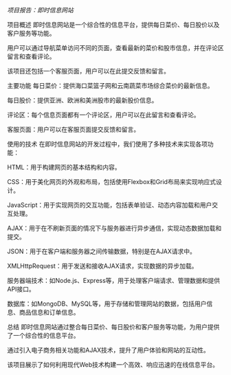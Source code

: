 *项目报告：即时信息网站*

项目概述
即时信息网站是一个综合性的信息平台，提供每日菜价、每日股价以及客户服务等功能。

用户可以通过导航菜单访问不同的页面，查看最新的菜价和股市信息，并在评论区留言和查看评论。

该项目还包括一个客服页面，用户可以在此提交反馈和留言。

主要功能
每日菜价：提供海口菜篮子网和云南蔬菜市场综合菜价的最新信息。

每日股价：提供亚洲、欧洲和美洲股市的最新股价信息。

评论区：每个信息页面都有一个评论区，用户可以在此留言和查看评论。

客服页面：用户可以在客服页面提交反馈和留言。

使用的技术
在即时信息网站的开发过程中，我们使用了多种技术来实现各项功能：

HTML：用于构建网页的基本结构和内容。

CSS：用于美化网页的外观和布局，包括使用Flexbox和Grid布局来实现响应式设计。

JavaScript：用于实现网页的交互功能，包括表单验证、动态内容加载和用户交互处理。

AJAX：用于在不刷新页面的情况下与服务器进行异步通信，实现动态数据加载和提交。

JSON：用于在客户端和服务器之间传输数据，特别是在AJAX请求中。

XMLHttpRequest：用于发送和接收AJAX请求，实现数据的异步加载。

服务器端技术：如Node.js、Express等，用于处理客户端请求、管理数据和提供API接口。

数据库：如MongoDB、MySQL等，用于存储和管理网站的数据，包括用户信息、商品信息和订单信息。

总结
即时信息网站通过整合每日菜价、每日股价和客户服务等功能，为用户提供了一个综合性的信息平台。

通过引入电子商务相关功能和AJAX技术，提升了用户体验和网站的互动性。

该项目展示了如何利用现代Web技术构建一个高效、响应迅速的在线信息平台。